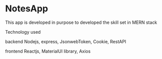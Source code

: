 # NotesApp
This app is developed in purpose to developed the skill set in MERN stack


Technology used

backend
Nodejs, express, JsonwebToken, Cookie, RestAPI

frontend
Reactjs, MaterialUI library, Axios

